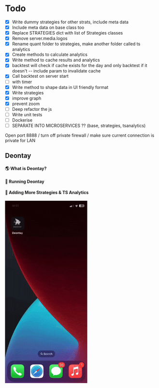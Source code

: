 
 # Todo

 - [x] Write dummy strategies for other strats, include meta data
- [x] Include meta data on base class too
- [x] Replace STRATEGIES dict with list of Strategies classes
- [x] Remove server.media.logos
- [x] Rename quant folder to strategies, make another folder called ts analytics
- [x] Create methods to calculate analytics
- [x] Write method to cache results and analytics
- [x] backtest will check if cache exists for the day and only backtest if it doesn't -- include param to invalidate cache
- [x] Call backtest on server start
- [ ] with timer
- [x] Write method to shape data in UI friendly format
- [x] Write strategies
- [x] improve graph
- [x] prevent zoom
- [ ] Deep refactor the js
- [ ] Write unit tests
- [ ] Dockerise
- [ ] SEPARATE INTO MICROSERVICES ?? (base, strategies, tsanalytics)

Open port 8888 / turn off private firewall / make sure current connection is private for LAN

## Deontay

#### 🌎 What is Deontay?

#### 🏃 Running Deontay

#### 🥊 Adding More Strategies & TS Analytics

<img src="
https://raw.githubusercontent.com/DonCharlesLambert/Deontay/main/misc/forreadme/compressed-phone.gif?token=GHSAT0AAAAAACMOKT5NRRWAS4AOGTAZLLJUZOJDUDQ
"
style="margin:auto"
height="600px"
alt="Deontay used on iPhone X"
/>
